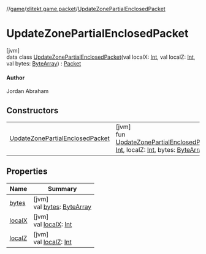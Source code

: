 //[game](../../../index.md)/[xlitekt.game.packet](../index.md)/[UpdateZonePartialEnclosedPacket](index.md)

# UpdateZonePartialEnclosedPacket

[jvm]\
data class [UpdateZonePartialEnclosedPacket](index.md)(val localX: [Int](https://kotlinlang.org/api/latest/jvm/stdlib/kotlin/-int/index.html), val localZ: [Int](https://kotlinlang.org/api/latest/jvm/stdlib/kotlin/-int/index.html), val bytes: [ByteArray](https://kotlinlang.org/api/latest/jvm/stdlib/kotlin/-byte-array/index.html)) : [Packet](../-packet/index.md)

#### Author

Jordan Abraham

## Constructors

| | |
|---|---|
| [UpdateZonePartialEnclosedPacket](-update-zone-partial-enclosed-packet.md) | [jvm]<br>fun [UpdateZonePartialEnclosedPacket](-update-zone-partial-enclosed-packet.md)(localX: [Int](https://kotlinlang.org/api/latest/jvm/stdlib/kotlin/-int/index.html), localZ: [Int](https://kotlinlang.org/api/latest/jvm/stdlib/kotlin/-int/index.html), bytes: [ByteArray](https://kotlinlang.org/api/latest/jvm/stdlib/kotlin/-byte-array/index.html)) |

## Properties

| Name | Summary |
|---|---|
| [bytes](bytes.md) | [jvm]<br>val [bytes](bytes.md): [ByteArray](https://kotlinlang.org/api/latest/jvm/stdlib/kotlin/-byte-array/index.html) |
| [localX](local-x.md) | [jvm]<br>val [localX](local-x.md): [Int](https://kotlinlang.org/api/latest/jvm/stdlib/kotlin/-int/index.html) |
| [localZ](local-z.md) | [jvm]<br>val [localZ](local-z.md): [Int](https://kotlinlang.org/api/latest/jvm/stdlib/kotlin/-int/index.html) |
